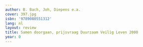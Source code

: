 ```yaml
---
author: B. Bach, Joh, Diepens e.a.
cover: 397.jpg
isbn: '9789080551312'
lang: nl
layout: review
title: Samen doorgaan, prijsvraag Duurzaam Veilig Leven 2000
year: 0
---
```


